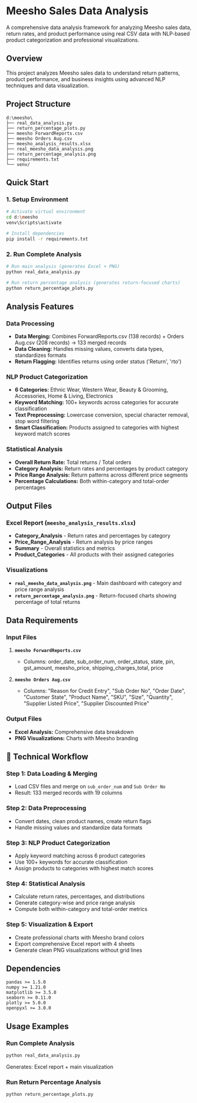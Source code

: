 # Meesho Sales Data Analysis

A comprehensive data analysis framework for analyzing Meesho sales data, return rates, and product performance using real CSV data with NLP-based product categorization and professional visualizations.

##  Overview

This project analyzes Meesho sales data to understand return patterns, product performance, and business insights using advanced NLP techniques and data visualization.

##  Project Structure

```
d:\meesho\
├── real_data_analysis.py              
├── return_percentage_plots.py         
├── meesho ForwardReports.csv          
├── meesho Orders Aug.csv              
├── meesho_analysis_results.xlsx      
├── real_meesho_data_analysis.png    
├── return_percentage_analysis.png     
├── requirements.txt                  
└── venv/                            
```

##  Quick Start

### 1. Setup Environment
```bash
# Activate virtual environment
cd d:\meesho
venv\Scripts\activate

# Install dependencies
pip install -r requirements.txt
```

### 2. Run Complete Analysis
```bash
# Run main analysis (generates Excel + PNG)
python real_data_analysis.py

# Run return percentage analysis (generates return-focused charts)
python return_percentage_plots.py
```

##  Analysis Features

### **Data Processing**
- **Data Merging:** Combines ForwardReports.csv (138 records) + Orders Aug.csv (208 records) → 133 merged records
- **Data Cleaning:** Handles missing values, converts data types, standardizes formats
- **Return Flagging:** Identifies returns using order status ('Return', 'rto')

### **NLP Product Categorization**
- **6 Categories:** Ethnic Wear, Western Wear, Beauty & Grooming, Accessories, Home & Living, Electronics
- **Keyword Matching:** 100+ keywords across categories for accurate classification
- **Text Preprocessing:** Lowercase conversion, special character removal, stop word filtering
- **Smart Classification:** Products assigned to categories with highest keyword match scores

### **Statistical Analysis**
- **Overall Return Rate:** Total returns / Total orders
- **Category Analysis:** Return rates and percentages by product category
- **Price Range Analysis:** Return patterns across different price segments
- **Percentage Calculations:** Both within-category and total-order percentages

##  Output Files

### **Excel Report (`meesho_analysis_results.xlsx`)**
-  **Category_Analysis** - Return rates and percentages by category
- **Price_Range_Analysis** - Return analysis by price ranges
- **Summary** - Overall statistics and metrics
- **Product_Categories** - All products with their assigned categories

### **Visualizations**
- **`real_meesho_data_analysis.png`** - Main dashboard with category and price range analysis
- **`return_percentage_analysis.png`** - Return-focused charts showing percentage of total returns

##  Data Requirements

### **Input Files**
1. **`meesho ForwardReports.csv`** 
   - Columns: order_date, sub_order_num, order_status, state, pin, gst_amount, meesho_price, shipping_charges_total, price

2. **`meesho Orders Aug.csv`**
   - Columns: "Reason for Credit Entry", "Sub Order No", "Order Date", "Customer State", "Product Name", "SKU", "Size", "Quantity", "Supplier Listed Price", "Supplier Discounted Price"

### **Output Files**
- **Excel Analysis:** Comprehensive data breakdown 
- **PNG Visualizations:** Charts with Meesho branding

## 🔧 Technical Workflow

### **Step 1: Data Loading & Merging**
- Load CSV files and merge on `sub_order_num` and `Sub Order No`
- Result: 133 merged records with 19 columns

### **Step 2: Data Preprocessing**
- Convert dates, clean product names, create return flags
- Handle missing values and standardize data formats

### **Step 3: NLP Product Categorization**
- Apply keyword matching across 6 product categories
- Use 100+ keywords for accurate classification
- Assign products to categories with highest match scores

### **Step 4: Statistical Analysis**
- Calculate return rates, percentages, and distributions
- Generate category-wise and price range analysis
- Compute both within-category and total-order metrics

### **Step 5: Visualization & Export**
- Create professional charts with Meesho brand colors
- Export comprehensive Excel report with 4 sheets
- Generate clean PNG visualizations without grid lines

##  Dependencies

```
pandas >= 1.5.0
numpy >= 1.21.0
matplotlib >= 3.5.0
seaborn >= 0.11.0
plotly >= 5.0.0
openpyxl >= 3.0.0
```

##  Usage Examples

### **Run Complete Analysis**
```bash
python real_data_analysis.py
```
Generates: Excel report + main visualization

### **Run Return Percentage Analysis**
```bash
python return_percentage_plots.py
```
